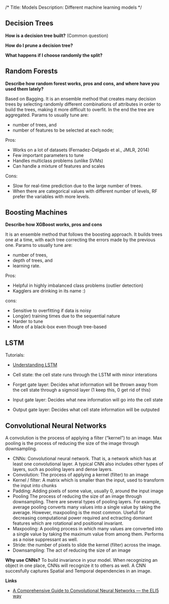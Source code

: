 /*
Title: Models
Description: Different machine learning models
*/

## Decision Trees

**How is a decision tree built?**
(Common question)

**How do I prune a decision tree?**

**What happens if I choose randomly the split?**

## Random Forests

**Describe how random forest works, pros and cons, and where have you used them lately?**

Based on Bagging. It is an ensemble method that creates many decision trees by selecting randomly different combinations of attributes in order to build the trees, making it more difficult to overfit. In the end the tree are aggregated. Params to usually tune are:
  - number of trees, and
  - number of features to be selected at each node;

Pros:
 - Works on a lot of datasets (Fernadez-Delgado et al., JMLR, 2014)
 - Few important parameters to tune
 - Handles multiclass problems (unlike SVMs)
 - Can handle a mixture of features and scales
 
Cons:
 - Slow for real-time prediction due to the large number of trees.
 - When there are categorical values with different number of levels, RF prefer the variables with more levels.

## Boosting Machines

**Describe how XGBoost works, pros and cons**

It is an ensemble method that follows the boosting approach. It builds trees one at a time, with each tree correcting the errors made by the previous one. Params to usually tune are:
  - number of trees, 
  - depth of trees, and 
  - learning rate.

Pros:
- Helpful in highly imbalanced class problems (outlier detection)
- Kagglers are drinking in its name :)

cons:
- Sensitive to overfitting if data is noisy
- Long(er) training times due to the sequential nature
- Harder to tune
- More of a black-box even though tree-based

## LSTM

Tutorials:
- [Understanding LSTM](https://colah.github.io/posts/2015-08-Understanding-LSTMs/)

- Cell state: the cell state runs through the LSTM with minor interations
- Forget gate layer: Decides what information will be thrown away from the cell state through a sigmoid layer (1 keep this, 0 get rid of this)
- Input gate layer: Decides what new information will go into the cell state
- Output gate layer: Decides what cell state information will be outputed

## Convolutional Neural Networks

A convolution is the process of applying a filter (“kernel”) to an image. Max pooling is the process of reducing the size of the image through downsampling.

- CNNs: Convolutional neural network. That is, a network which has at least one convolutional layer. A typical CNN also includes other types of layers, such as pooling layers and dense layers.
- Convolution: The process of applying a kernel (filter) to an image
- Kernel / filter: A matrix which is smaller than the input, used to transform the input into chunks
- Padding: Adding pixels of some value, usually 0, around the input image
- Pooling The process of reducing the size of an image through downsampling. There are several types of pooling layers. For example, average pooling converts many values into a single value by taking the average. However, maxpooling is the most common. Usefull for decreasing computational power required and ectracting dominant features which are rotational and positional invariant.
- Maxpooling: A pooling process in which many values are converted into a single value by taking the maximum value from among them. Performs as a noise suppressant as well.
- Stride: the number of pixels to slide the kernel (filter) across the image.
- Downsampling: The act of reducing the size of an image

**Why use CNNs?**
To build invariance in your model. When recognizing an object in one place, CNNs will recognize it to others as well. A CNN succesfully captures Spatial and Temporal dependencies in an image.

**Links**

- [A Comprehensive Guide to Convolutional Neural Networks — the ELI5 way](https://towardsdatascience.com/a-comprehensive-guide-to-convolutional-neural-networks-the-eli5-way-3bd2b1164a53)